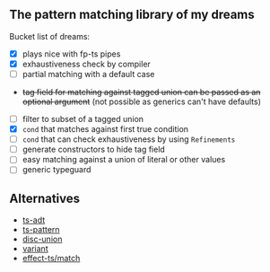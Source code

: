 ## The pattern matching library of my dreams

Bucket list of dreams:

- [x] plays nice with fp-ts pipes
- [x] exhaustiveness check by compiler
- [ ] partial matching with a default case
- ~~tag field for matching against tagged union can be passed as an optional argument~~ (not possible as generics can't have defaults)
- [ ] filter to subset of a tagged union
- [x] `cond` that matches against first true condition
- [ ] `cond` that can check exhaustiveness by using `Refinements`
- [ ] generate constructors to hide tag field
- [ ] easy matching against a union of literal or other values
- [ ] generic typeguard

## Alternatives

- [ts-adt](https://github.com/pfgray/ts-adt)
- [ts-pattern](https://github.com/gvergnaud/ts-pattern)
- [disc-union](https://github.com/BobbyGerace/disc-union)
- [variant](https://github.com/paarthenon/variant)
- [effect-ts/match](https://github.com/Effect-TS/match)
